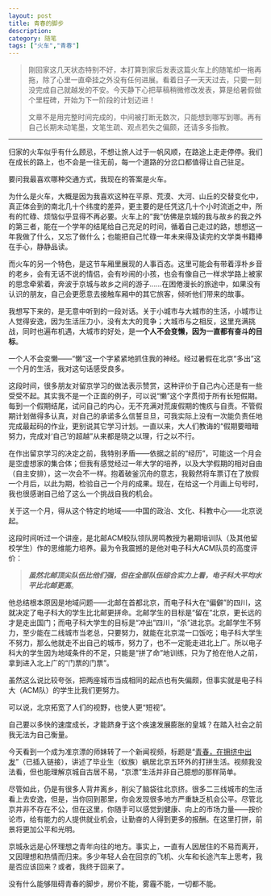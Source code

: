 ```yaml
---
layout: post
title: 青春的脚步
description: 
category: 随笔
tags: ["火车","青春"]
---
```


> 刚回家这几天状态特别不好，本打算到家后发表这篇火车上的随笔却一拖再拖，除了心里一直牵挂之外没有任何进展。看着日子一天天过去，只要一刻没完成自己就越发的不安。今天静下心把草稿稍微修改发表，算是给暑假做个里程碑，开始为下一阶段的计划迈进！
>
> 文章不是用完整时间完成的，中间被打断无数次，只能想到哪写到哪。再有自己长期未动笔墨，文笔生疏、观点若失之偏颇，还请多多指教。

-------

归家的火车似乎有什么顾忌，不想让旅人过于一帆风顺，在路途上走走停停。我们在成长的路上，也不会是一往无前，每一个道路的分岔口都值得让自己驻足。

要问我最喜欢哪种交通方式，我现在的答案是火车。

为什么是火车，大概是因为我喜欢这种在平原、荒漠、大河、山丘的交替变化中，真正体会到的南北几十个纬度的差异，更主要的是任凭这几十个小时流逝之中，所有的忙碌、烦恼似乎显得不再必要。火车上的“我”仿佛是京城的我与故乡的我之外的第三者，能在一个学年的结尾给自己充足的时间，循着自己走过的路，想想这一年我做了什么，又忘了做什么；也能把自己忙碌一年未来得及读完的文学类书籍捧在手心，静静品读。

而火车的另一个特色，是这节车厢里展现的人事百态。这里可能会有带着淳朴乡音的老乡，会有无话不说的情侣，会有吵闹的小孩，也会有像自己一样求学路上被家的思念牵萦着，奔波于京城与故乡之间的游子……在困倦漫长的旅途中，如果没有认识的朋友，自己会更愿意去接触车厢中的其它旅客，倾听他们带来的故事。

我想写下来的，是无意中听到的一段对话。关于小城市与大城市的生活，小城市让人觉得安逸，因为生活压力小，没有太大的竞争；大城市与之相反，这里充满挑战，同时也遍布机遇，大城市的好处，是**一个人不会变懒，因为一直都有奋斗的目标**。

一个人不会变懒——“懒”这一个字紧紧地抓住我的神经。经过暑假在北京“多出”这一个月的生活，我对这句话感受良多。

 

这段时间，很多朋友对留京学习的做法表示赞赏，这种评价于自己内心还是有一些受受不起。其实我不是一个正面的例子，可以说“懒”这个字贯彻于所有长短假期。每到一个假期结尾，试问自己的内心，无不充满对荒废假期的愧疚与自责。不管假期计划做得多认真，对自己的承诺多么信誓旦旦，可我实际上没有一次能负责任地完成最起码的作业，更别说其它学习计划。一直以来，大人们教诲的“假期要暗暗努力，完成对‘自己’的超越”从来都是晓之以理，行之以不行。

在作出留京学习的决定之前，我特别矛盾——依据之前的“经历”，可能这一个月会是空虚想家的集合体；但我有感觉经过一年大学的培养，以及大学假期的相对自由（自主安排），这一次会不一样。抱着破釜沉舟的意志，我毅然将车票订在了放假一个月后，以此为期，检验自己一个月的成果。现在，在给这一个月画上句号时，我也很感谢自己给了这么一个挑战自我的机会。

 

关于这一个月，得从这个特定的地域——中国的政治、文化、科教中心——北京说起。

这段时间听过一个讲座，是北邮ACM校队领队房鸣教授为暑期培训队（及其他留校学生）作的思维能力培养。最为令我震撼的是他对电子科大ACM队员的高度评价：


> ***虽然北邮顶尖队伍比他们强，但在全部队伍综合实力上看，电子科大平均水平比北邮更高***。

他总结根本原因是地域问题——北邮在首都北京，而电子科大在“偏僻”的四川，这就决定了电子科大的学生比北邮更拼命。北邮学生的目标是“留在”北京，更长远的才是走出国门；而电子科大学生的目标是“冲出”四川，“杀”进北京。北邮学生不努力，至少能在二线城市当老总，只要努力，就能在北京混一口饭吃；电子科大学生不努力，那么他就走不出自己的城市，努力了，也不一定能走进北上广。所以电子科大的学生因为地域条件的不足，只能是“拼了命”地训练，只为了抢在他人之前，拿到进入北上广的“门票的门票”。

虽然这么说比较夸张，把两座城市当成相同的起点也有失偏颇，但事实就是电子科大（ACM队）的学生比我们更努力。

可以说，北京拓宽了人们的视野，也使人更“短视”。

自己要以多快的速度成长，才能跻身于这个疾速发展膨胀的皇城？在踏入社会之前我无法为自己衡量。

今天看到一个成为准京漂的师妹转了一个新闻视频，标题是“[青春，在拥挤中出发][1]”（已插入链接），讲述了毕业生（蚁族）蜗居北京五环外的打拼生活。视频我没法看，但也能理解京城自古居不易，“京漂”生活并非自己臆想的那样简单。

尽管如此，仍是有很多人背井离乡，削尖了脑袋往北京挤。很多二三线城市的生活看上去安逸，但是，当你回到那里，你会发现很多地方严重缺乏机会公平。尽管北京并非不存在不公，但在这里，你随手可以感觉到健康、向上的市场力量——按价论市，给有能力的人提供就业机会，让勤奋的人得到更多的报酬。在这里打拼，前景将更加公平和光明。

京城永远是心怀理想之青年向往的地方。事实上，一直有人因居住的不易而离开，又因理想和热情而归来。多少年轻人会在回京的飞机、火车和长途汽车上思考，我是否应该回来？或者，我终于回来了。

没有什么能够阻碍青春的脚步，房价不能，雾霾不能，一切都不能。

[1]: http://news.cntv.cn/2014/07/28/VIDE1406559419839853.shtml "《新闻1+1》 20140728 青春，在拥挤中出发！"